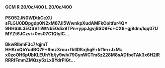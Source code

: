 #### GCM R 20/0c/400 L 20/0c/400
**PSO52JN0WDtkCeXU**<br/>**sFLGU0DDpgdp0N2xM87JI5WwnkpXudAMFkOoitfur4Q=**<br/>**9HHSSL3EOSV1liWNbE0dix9TPn+yppJgvjBSD9Fc+CX8+gj9dm/lqq07UMYZt6JCzvi+0es07C1QlyIC...**<br/><br/>
**BkwRlbmF3c7/qjmT**<br/>**HHKrxQbYudBQ7F+9mzXrou+fbIIDKxjhgE+kf1m+JxM=**<br/>**x0zoOH6pUbKLEUhYb/jy9wlv79GynWCTmSz228M8sADfbeTAk3x6H2iRRRRfFmmZMQzy5zLxBYdrPiGt...**